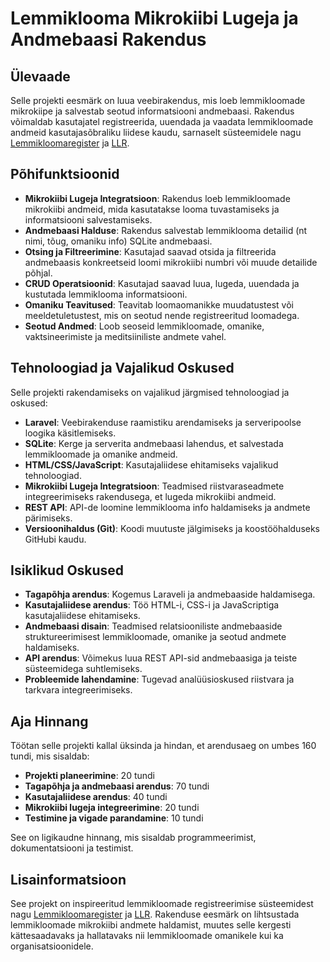 # Lemmiklooma Mikrokiibi Lugeja ja Andmebaasi Rakendus

## Ülevaade

Selle projekti eesmärk on luua veebirakendus, mis loeb lemmikloomade mikrokiipe ja salvestab seotud informatsiooni andmebaasi. Rakendus võimaldab kasutajatel registreerida, uuendada ja vaadata lemmikloomade andmeid kasutajasõbraliku liidese kaudu, sarnaselt süsteemidele nagu [Lemmikloomaregister](https://www.lemmikloomaregister.ee/et/) ja [LLR](https://www.llr.ee/KKK).

## Põhifunktsioonid

- **Mikrokiibi Lugeja Integratsioon**: Rakendus loeb lemmikloomade mikrokiibi andmeid, mida kasutatakse looma tuvastamiseks ja informatsiooni salvestamiseks.
- **Andmebaasi Halduse**: Rakendus salvestab lemmiklooma detailid (nt nimi, tõug, omaniku info) SQLite andmebaasi.
- **Otsing ja Filtreerimine**: Kasutajad saavad otsida ja filtreerida andmebaasis konkreetseid loomi mikrokiibi numbri või muude detailide põhjal.
- **CRUD Operatsioonid**: Kasutajad saavad luua, lugeda, uuendada ja kustutada lemmiklooma informatsiooni.
- **Omaniku Teavitused**: Teavitab loomaomanikke muudatustest või meeldetuletustest, mis on seotud nende registreeritud loomadega.
- **Seotud Andmed**: Loob seoseid lemmikloomade, omanike, vaktsineerimiste ja meditsiiniliste andmete vahel.

## Tehnoloogiad ja Vajalikud Oskused

Selle projekti rakendamiseks on vajalikud järgmised tehnoloogiad ja oskused:

- **Laravel**: Veebirakenduse raamistiku arendamiseks ja serveripoolse loogika käsitlemiseks.
- **SQLite**: Kerge ja serverita andmebaasi lahendus, et salvestada lemmikloomade ja omanike andmeid.
- **HTML/CSS/JavaScript**: Kasutajaliidese ehitamiseks vajalikud tehnoloogiad.
- **Mikrokiibi Lugeja Integratsioon**: Teadmised riistvaraseadmete integreerimiseks rakendusega, et lugeda mikrokiibi andmeid.
- **REST API**: API-de loomine lemmiklooma info haldamiseks ja andmete pärimiseks.
- **Versioonihaldus (Git)**: Koodi muutuste jälgimiseks ja koostööhalduseks GitHubi kaudu.

## Isiklikud Oskused

- **Tagapõhja arendus**: Kogemus Laraveli ja andmebaaside haldamisega.
- **Kasutajaliidese arendus**: Töö HTML-i, CSS-i ja JavaScriptiga kasutajaliidese ehitamiseks.
- **Andmebaasi disain**: Teadmised relatsiooniliste andmebaaside struktureerimisest lemmikloomade, omanike ja seotud andmete haldamiseks.
- **API arendus**: Võimekus luua REST API-sid andmebaasiga ja teiste süsteemidega suhtlemiseks.
- **Probleemide lahendamine**: Tugevad analüüsioskused riistvara ja tarkvara integreerimiseks.

## Aja Hinnang

Töötan selle projekti kallal üksinda ja hindan, et arendusaeg on umbes 160 tundi, mis sisaldab:

- **Projekti planeerimine**: 20 tundi
- **Tagapõhja ja andmebaasi arendus**: 70 tundi
- **Kasutajaliidese arendus**: 40 tundi
- **Mikrokiibi lugeja integreerimine**: 20 tundi
- **Testimine ja vigade parandamine**: 10 tundi

See on ligikaudne hinnang, mis sisaldab programmeerimist, dokumentatsiooni ja testimist.

## Lisainformatsioon

See projekt on inspireeritud lemmikloomade registreerimise süsteemidest nagu [Lemmikloomaregister](https://www.lemmikloomaregister.ee/et/) ja [LLR](https://www.llr.ee/KKK). Rakenduse eesmärk on lihtsustada lemmikloomade mikrokiibi andmete haldamist, muutes selle kergesti kättesaadavaks ja hallatavaks nii lemmikloomade omanikele kui ka organisatsioonidele.
